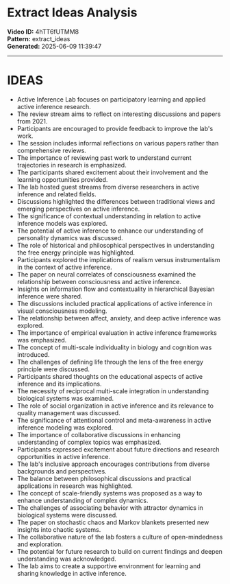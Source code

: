 # Extract Ideas Analysis

**Video ID:** 4hTT6fUTMM8  
**Pattern:** extract_ideas  
**Generated:** 2025-06-09 11:39:47  

---

# IDEAS

- Active Inference Lab focuses on participatory learning and applied active inference research.
- The review stream aims to reflect on interesting discussions and papers from 2021.
- Participants are encouraged to provide feedback to improve the lab's work.
- The session includes informal reflections on various papers rather than comprehensive reviews.
- The importance of reviewing past work to understand current trajectories in research is emphasized.
- The participants shared excitement about their involvement and the learning opportunities provided.
- The lab hosted guest streams from diverse researchers in active inference and related fields.
- Discussions highlighted the differences between traditional views and emerging perspectives on active inference.
- The significance of contextual understanding in relation to active inference models was explored.
- The potential of active inference to enhance our understanding of personality dynamics was discussed.
- The role of historical and philosophical perspectives in understanding the free energy principle was highlighted.
- Participants explored the implications of realism versus instrumentalism in the context of active inference.
- The paper on neural correlates of consciousness examined the relationship between consciousness and active inference.
- Insights on information flow and contextuality in hierarchical Bayesian inference were shared.
- The discussions included practical applications of active inference in visual consciousness modeling.
- The relationship between affect, anxiety, and deep active inference was explored.
- The importance of empirical evaluation in active inference frameworks was emphasized.
- The concept of multi-scale individuality in biology and cognition was introduced.
- The challenges of defining life through the lens of the free energy principle were discussed.
- Participants shared thoughts on the educational aspects of active inference and its implications.
- The necessity of reciprocal multi-scale integration in understanding biological systems was examined.
- The role of social organization in active inference and its relevance to quality management was discussed.
- The significance of attentional control and meta-awareness in active inference modeling was explored.
- The importance of collaborative discussions in enhancing understanding of complex topics was emphasized.
- Participants expressed excitement about future directions and research opportunities in active inference.
- The lab's inclusive approach encourages contributions from diverse backgrounds and perspectives.
- The balance between philosophical discussions and practical applications in research was highlighted.
- The concept of scale-friendly systems was proposed as a way to enhance understanding of complex dynamics.
- The challenges of associating behavior with attractor dynamics in biological systems were discussed.
- The paper on stochastic chaos and Markov blankets presented new insights into chaotic systems.
- The collaborative nature of the lab fosters a culture of open-mindedness and exploration.
- The potential for future research to build on current findings and deepen understanding was acknowledged.
- The lab aims to create a supportive environment for learning and sharing knowledge in active inference.